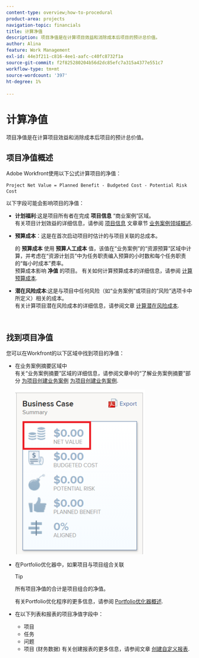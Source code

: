 ```yaml
---
content-type: overview;how-to-procedural
product-area: projects
navigation-topic: financials
title: 计算净值
description: 项目净值是在计算项目效益和消除成本后项目的预计总价值。
author: Alina
feature: Work Management
exl-id: 44e3f211-c816-4ee1-aafc-c40fc8732f1a
source-git-commit: f2f825280204b56d2dc85efc7a315a4377e551c7
workflow-type: tm+mt
source-wordcount: '397'
ht-degree: 1%

---
```


# 计算净值

项目净值是在计算项目效益和消除成本后项目的预计总价值。 

## 项目净值概述

Adobe Workfront使用以下公式计算项目的净值： 

```
Project Net Value = Planned Benefit - Budgeted Cost - Potential Risk Cost
```

以下字段可能会影响项目的净值：

* **计划福利**:这是项目所有者在完成 **项目信息** “商业案例”区域。\
   有关项目计划效益的详细信息，请参阅 [项目信息](../../../manage-work/projects/define-a-business-case/areas-of-business-case.md#project-info) 文章章节 [业务案例领域概述](../../../manage-work/projects/define-a-business-case/areas-of-business-case.md).

* **预算成本**：这是在首次启动项目时估计的与项目关联的总成本。

   的 **预算成本** 使用 **预算人工成本** 值，该值在“业务案例”的“资源预算”区域中计算，并考虑在“资源计划员”中为任务职责编入预算的小时数和每个任务职责的“每小时成本”费率。\
   预算成本影响 **净值** 的项目。 有关如何计算预算成本的详细信息，请参阅 [计算预算成本](../../../manage-work/projects/project-finances/budgeted-cost.md).

* **潜在风险成本**:这是与项目中任何风险（如“业务案例”或项目的“风险”选项卡中所定义）相关的成本。\
   有关计算项目潜在风险成本的详细信息，请参阅文章 [计算潜在风险成本](../../../manage-work/projects/project-finances/potential-risk-cost.md).

    

## 找到项目净值

您可以在Workfront的以下区域中找到项目的净值：

* 在业务案例摘要区域中 \
   有关“业务案例摘要”区域的详细信息，请参阅文章中的“了解业务案例摘要”部分 [为项目创建业务案例](../../../manage-work/projects/define-a-business-case/create-business-case.md) [为项目创建业务案例](../../../manage-work/projects/define-a-business-case/create-business-case.md).

   ![](assets/net-value-on-business-case-summary-highlighted-350x444.png)

* 在Portfolio优化器中，如果项目与项目组合关联

   >[!TIP]
   >
   >所有项目净值的合计是项目组合的净值。

   有关Portfolio优化程序的更多信息，请参阅 [Portfolio优化器概述](../../../manage-work/portfolios/portfolio-optimizer/portfolio-optimizer-overview.md).

* 在以下列表和报表的项目净值字段中：

   * 项目
   * 任务
   * 问题
   * 项目 (财务数据)
   有关创建报表的更多信息，请参阅文章 [创建自定义报表](../../../reports-and-dashboards/reports/creating-and-managing-reports/create-custom-report.md).
